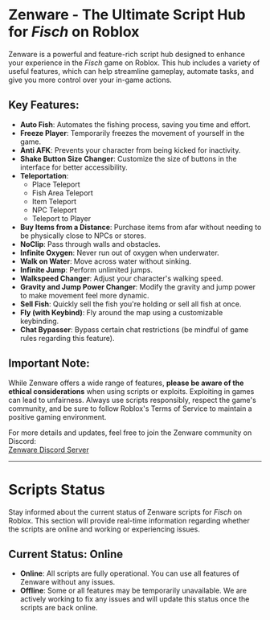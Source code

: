 # Zenware - The Ultimate Script Hub for *Fisch* on Roblox

Zenware is a powerful and feature-rich script hub designed to enhance your experience in the *Fisch* game on Roblox. This hub includes a variety of useful features, which can help streamline gameplay, automate tasks, and give you more control over your in-game actions.

## Key Features:
- **Auto Fish**: Automates the fishing process, saving you time and effort.
- **Freeze Player**: Temporarily freezes the movement of yourself in the game.
- **Anti AFK**: Prevents your character from being kicked for inactivity.
- **Shake Button Size Changer**: Customize the size of buttons in the interface for better accessibility.
- **Teleportation**:
  - Place Teleport
  - Fish Area Teleport
  - Item Teleport
  - NPC Teleport
  - Teleport to Player
- **Buy Items from a Distance**: Purchase items from afar without needing to be physically close to NPCs or stores.
- **NoClip**: Pass through walls and obstacles.
- **Infinite Oxygen**: Never run out of oxygen when underwater.
- **Walk on Water**: Move across water without sinking.
- **Infinite Jump**: Perform unlimited jumps.
- **Walkspeed Changer**: Adjust your character's walking speed.
- **Gravity and Jump Power Changer**: Modify the gravity and jump power to make movement feel more dynamic.
- **Sell Fish**: Quickly sell the fish you're holding or sell all fish at once.
- **Fly (with Keybind)**: Fly around the map using a customizable keybinding.
- **Chat Bypasser**: Bypass certain chat restrictions (be mindful of game rules regarding this feature).

## Important Note:
While Zenware offers a wide range of features, **please be aware of the ethical considerations** when using scripts or exploits. Exploiting in games can lead to unfairness. Always use scripts responsibly, respect the game's community, and be sure to follow Roblox's Terms of Service to maintain a positive gaming environment.

For more details and updates, feel free to join the Zenware community on Discord:  
[Zenware Discord Server](https://discord.gg/zenwarebylars)

---

# Scripts Status

Stay informed about the current status of Zenware scripts for *Fisch* on Roblox. This section will provide real-time information regarding whether the scripts are online and working or experiencing issues.

## Current Status: **Online**

- **Online**: All scripts are fully operational. You can use all features of Zenware without any issues.
- **Offline**: Some or all features may be temporarily unavailable. We are actively working to fix any issues and will update this status once the scripts are back online.

